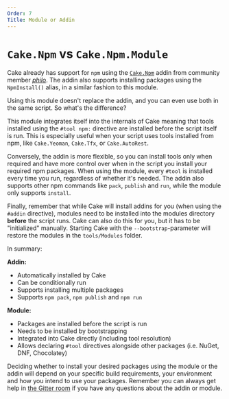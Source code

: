 ```yaml
---
Order: 7
Title: Module or Addin
---
```


# `Cake.Npm` vs `Cake.Npm.Module`

Cake already has support for `npm` using the [`Cake.Npm`](https://nuget.org/packages/Cake.Npm) addin from community member *[philo](https://github.com/philo)*. The addin also supports installing packages using the `NpmInstall()` alias, in a similar fashion to this module.

Using this module doesn't replace the addin, and you can even use both in the same script. So what's the difference?

This module integrates itself into the internals of Cake meaning that tools installed using the `#tool npm:` directive are installed before the script itself is run. This is especially useful when your script uses tools installed from npm, like `Cake.Yeoman`, `Cake.Tfx`, or `Cake.AutoRest`.

Conversely, the addin is more flexible, so you can install tools only when required and have more control over when in the script you install your required npm packages. When using the module, every `#tool` is installed every time you run, regardless of whether it's needed. The addin also supports other npm commands like `pack`, `publish` and `run`, while the module only supports `install`.

Finally, remember that while Cake will install addins for you (when using the `#addin` directive), modules need to be installed into the modules directory **before** the script runs. Cake can also do this for you, but it has to be "initialized" manually. Starting Cake with the `--bootstrap`-parameter will restore the modules in the `tools/Modules` folder.


In summary:

**Addin:**

- Automatically installed by Cake
- Can be conditionally run
- Supports installing multiple packages
- Supports `npm pack`, `npm publish` and `npm run`

**Module:**

- Packages are installed before the script is run
- Needs to be installed by bootstrapping
- Integrated into Cake directly (including tool resolution)
- Allows declaring `#tool` directives alongside other packages (i.e. NuGet, DNF, Chocolatey)

Deciding whether to install your desired packages using the module or the addin will depend on your specific build requirements, your environment and how you intend to use your packages. Remember you can always get help in [the Gitter room](https://gitter.im/cake-build/cake) if you have any questions about the addin or module.